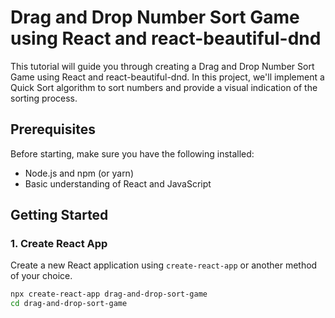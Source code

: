 # Drag and Drop Number Sort Game using React and react-beautiful-dnd

This tutorial will guide you through creating a Drag and Drop Number Sort Game using React and react-beautiful-dnd. In this project, we'll implement a Quick Sort algorithm to sort numbers and provide a visual indication of the sorting process.

## Prerequisites

Before starting, make sure you have the following installed:

- Node.js and npm (or yarn)
- Basic understanding of React and JavaScript

## Getting Started

### 1. Create React App

Create a new React application using `create-react-app` or another method of your choice.

```bash
npx create-react-app drag-and-drop-sort-game
cd drag-and-drop-sort-game
